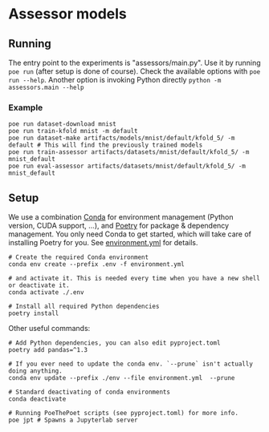 # Assessor models

## Running

The entry point to the experiments is "assessors/main.py". Use it by running `poe run` (after setup is done of course). Check the available options with `poe run --help`.
Another option is invoking Python directly `python -m assessors.main --help`

### Example

```shell
poe run dataset-download mnist
poe run train-kfold mnist -m default
poe run dataset-make artifacts/models/mnist/default/kfold_5/ -m default # This will find the previously trained models
poe run train-assessor artifacts/datasets/mnist/default/kfold_5/ -m mnist_default
poe run eval-assessor artifacts/datasets/mnist/default/kfold_5/ -m mnist_default
```

## Setup

We use a combination [Conda](https://docs.conda.io/projects/conda/en/latest/user-guide/install/) for environment management (Python version, CUDA support, ...), and [Poetry](https://python-poetry.org/) for package & dependency management. You only need Conda to get started, which will take care of installing Poetry for you. See [environment.yml](./environment.yml) for details.

```shell
# Create the required Conda environment
conda env create --prefix .env -f environment.yml

# and activate it. This is needed every time when you have a new shell or deactivate it.
conda activate ./.env

# Install all required Python dependencies
poetry install
```

Other useful commands:

```shell
# Add Python dependencies, you can also edit pyproject.toml
poetry add pandas=^1.3

# If you ever need to update the conda env. `--prune` isn't actually doing anything.
conda env update --prefix ./env --file environment.yml  --prune

# Standard deactivating of conda environments
conda deactivate

# Running PoeThePoet scripts (see pyproject.toml) for more info.
poe jpt # Spawns a Jupyterlab server
```
